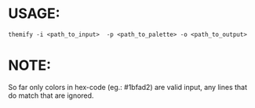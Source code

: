 # USAGE:
`themify -i <path_to_input>  -p <path_to_palette> -o <path_to_output>`
# NOTE:
So far only colors in hex-code (eg.: #1bfad2) are valid input, any lines that do match that are ignored.

